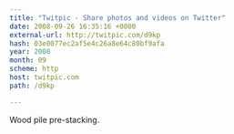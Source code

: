 ```yaml
---
title: "Twitpic - Share photos and videos on Twitter"
date: 2008-09-26 16:35:16 +0000
external-url: http://twitpic.com/d9kp
hash: 03e0077ec2af5e4c26a8e64c80bf9afa
year: 2008
month: 09
scheme: http
host: twitpic.com
path: /d9kp

---
```


Wood pile pre-stacking. 
